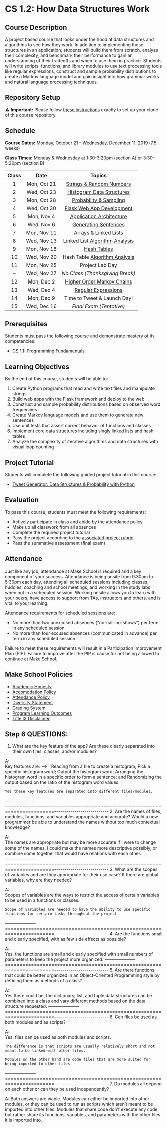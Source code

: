 # CS 1.2: How Data Structures Work

## Course Description

A project based course that looks under the hood at data structures and algorithms to see how they work. In addition to implementing these structures in an application; students will build them from scratch, analyze their complexity, and benchmark their performance to gain an understanding of their tradeoffs and when to use them in practice. Students will write scripts, functions, and library modules to use text processing tools like regular expressions, construct and sample probability distributions to create a Markov language model and gain insight into how grammar works and natural language processing techniques.


## Repository Setup

:warning: **Important:** Please follow [these instructions](Setup.md) exactly to set up your clone of this course repository.


## Schedule

**Course Dates:** Monday, October 21 – Wednesday, December 11, 2019 (7.5 weeks)

**Class Times:** Monday & Wednesday at 1:30-3:20pm (section A) or 3:30–5:20pm (section B)


| Class |    Date     |              Topics               |
|:-----:|:-----------:|:---------------------------------:|
|   1   | Mon, Oct 21 | [Strings & Random Numbers][]      |
|   2   | Wed, Oct 23 | [Histogram Data Structures][]     |
|   3   | Mon, Oct 28 | [Probability & Sampling][]        |
|   4   | Wed, Oct 30 | [Flask Web App Development][]     |
|   5   | Mon, Nov  4 | [Application Architecture][]      |
|   6   | Wed, Nov  6 | [Generating Sentences][]          |
|   7   | Mon, Nov 11 | [Arrays & Linked Lists][]         |
|   8   | Wed, Nov 13 | Linked List [Algorithm Analysis][] |
|   9   | Mon, Nov 18 | [Hash Tables][]                   |
|  10   | Wed, Nov 20 | Hash Table [Algorithm Analysis][] |
|  11   | Mon, Nov 25 | Project Lab Day                   |
|   –   | Wed, Nov 27 | *No Class (Thanksgiving Break)*   |
|  12   | Mon, Dec  2 | [Higher Order Markov Chains][]    |
|  13   | Wed, Dec  4 | [Regular Expressions][]           |
|  14   | Mon, Dec  9 | Time to Tweet & Launch Day!       |
|  15   | Wed, Dec 16 | *Final Exam (Tentative)*          |

[Strings & Random Numbers]: Lessons/RandomStrings.md
[Histogram Data Structures]: Lessons/Histograms.md
[Probability & Sampling]: Lessons/Probability.md
[Flask Web App Development]: Lessons/FlaskWebApp.md
[Application Architecture]: Lessons/Architecture.md
[Generating Sentences]: Lessons/Sentences.md
[Arrays & Linked Lists]: Lessons/ArraysLinkedLists.md
[Hash Tables]: Lessons/HashTables.md
[Algorithm Analysis]: Lessons/AlgorithmAnalysis.md
[Higher Order Markov Chains]: Lessons/MarkovChains.md
[Regular Expressions]: Lessons/RegularExpressions.md


## Prerequisites

Students must pass the following course and demonstrate mastery of its competencies:
-   [CS 1.1: Programming Fundamentals](https://make.sc/cs11)


## Learning Objectives

By the end of this course, students will be able to:
1.   Create Python programs that read and write text files and manipulate strings
1.   Build web apps with the Flask framework and deploy to the web
1.   Construct and sample probability distributions based on observed word frequencies
1.   Create Markov language models and use them to generate new sentences
1.   Use unit tests that assert correct behavior of functions and classes
1.   Implement core data structures including singly linked lists and hash tables
1.   Analyze the complexity of iterative algorithms and data structures with visual loop counting


## Project Tutorial

Students will complete the following guided project tutorial in this course:
-   [Tweet Generator: Data Structures & Probability with Python](http://make.sc/oa-tweet-generator)


## Evaluation

To pass this course, students must meet the following requirements:
-   Actively participate in class and abide by the attendance policy
-   Make up all classwork from all absences
-   Complete the required project tutorial
-   Pass the project according to the [associated project rubric](https://make.sc/cs11-rubric)
-   Pass the summative assessment (final exam)


## Attendance

Just like any job, attendance at Make School is required and a key component of your success. Attendance is being onsite from 9:30am to 5:30pm each day, attending all scheduled sessions including classes, huddles, coaching and school meetings, and working in the study labs when not in a scheduled session. Working onsite allows you to learn with your peers, have access to support from TAs, instructors and others, and is vital to your learning.

Attendance requirements for scheduled sessions are:
-   No more than two unexcused absences ("no-call-no-shows") per term in any scheduled session.
-   No more than four excused absences (communicated in advance) per term in any scheduled session.

Failure to meet these requirements will result in a Participation Improvement Plan (PIP).
Failure to improve after the PIP is cause for not being allowed to continue at Make School.


## Make School Policies

-   [Academic Honesty](https://make.sc/academic-honesty)
-   [Accomodation Policy](https://make.sc/accommodations-for-students)
-   [Attendance Policy](https://make.sc/attendance-policy)
-   [Diversity Statement](https://make.sc/diversity-and-inclusion-policy)
-   [Grading System](https://make.sc/grading-system)
-   [Program Learning Outcomes](https://make.sc/program-learning-outcomes)
-   [Title IX Disclaimer](https://make.sc/title-ix-policy)

## Step 6 QUESTIONS:
1. What are the key feature of the app? Are these clearly separated into their own files, classes, and/or modules?

A:  
    Key features are: —> ``Reading from a file to create a histogram; Pick a specific histogram word; Output the histogram word; Arranging the histogram word in a specific order to form a sentence; and Randomizing the output based on the ratio of the histogram word values.

    Yes these key features are separated into different files/modules.
———————=======================================================================---------------------------
2. Are the names of files, modules, functions, and variables appropriate and accurate? Would a new programmer be able to understand the names without too much contextual knowledge?

A:  
    The names are appropriate but may be more accurate if I were to change some of the names. I could make the names more descriptive possibly, or combine some together that would have relations with each other.
———————=======================================================================---------------------------
3. What are the scopes of variables and are they appropriate for their use case? If there are global variables, why are they needed?

A:  
    Scopes of variables are the ways to restrict the access of certain variables to be used in a functions or classes.
    
    Scope of variables are needed to have the ability to use specific functions for certain tasks throughout the project.
———————=======================================================================---------------------------
4.  Are the functions small and clearly specified, with as few side effects as possible?

A:  
    Yes, the functions are small and clearly specified with small numbers of parameters to keep the project more organized.
———————=======================================================================---------------------------
5. Are there functions that could be better organized in an Object-Oriented Programming style by defining them as methods of a class?

A:  
    Yes there could be, the dictionary, list, and tuple data structures can be combined into a class and vary different methods based on the data structure requested.
———————=======================================================================---------------------------
6. Can files be used as both modules and as scripts?

A:  
    Yes, files can be used as both modules and scripts. 

    The difference is that scripts are usually relatively short and not meant to be linked with other files.

    Modules on the other hand are code files that are more suited for being imported to other files.
———————=======================================================================---------------------------
7. Do modules all depend on each other or can they be used independently?

A:  Both answers are viable. Modules can either be imported into other modules, or they can be used to run as scripts which aren’t meant to be imported into other files. Modules that share code don’t execute any code, but rather share its functions, variables, and parameters with the other files it is imported into.
